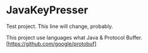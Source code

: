 # JavaKeyPresser

Test project. This line will change, probably.

This project use languages what Java & Protocol Buffer.
[https://github.com/google/protobuf]
